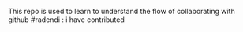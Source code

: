 This repo is used to learn to understand the flow of collaborating with github
#radendi : i have contributed
